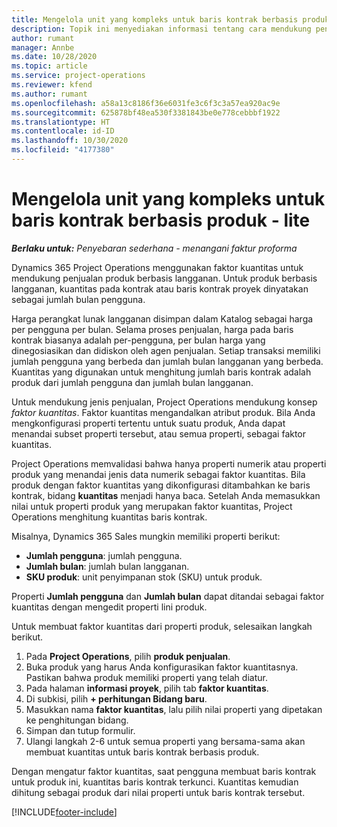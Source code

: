 ```yaml
---
title: Mengelola unit yang kompleks untuk baris kontrak berbasis produk - lite
description: Topik ini menyediakan informasi tentang cara mendukung penjualan produk berbasis langganan.
author: rumant
manager: Annbe
ms.date: 10/28/2020
ms.topic: article
ms.service: project-operations
ms.reviewer: kfend
ms.author: rumant
ms.openlocfilehash: a58a13c8186f36e6031fe3c6f3c3a57ea920ac9e
ms.sourcegitcommit: 625878bf48ea530f3381843be0e778cebbbf1922
ms.translationtype: HT
ms.contentlocale: id-ID
ms.lasthandoff: 10/30/2020
ms.locfileid: "4177380"
---
```

# <a name="manage-complex-units-for-product-based-contract-lines---lite"></a>Mengelola unit yang kompleks untuk baris kontrak berbasis produk - lite

_**Berlaku untuk:** Penyebaran sederhana - menangani faktur proforma_

Dynamics 365 Project Operations menggunakan faktor kuantitas untuk mendukung penjualan produk berbasis langganan. Untuk produk berbasis langganan, kuantitas pada kontrak atau baris kontrak proyek dinyatakan sebagai jumlah bulan pengguna.

Harga perangkat lunak langganan disimpan dalam Katalog sebagai harga per pengguna per bulan. Selama proses penjualan, harga pada baris kontrak biasanya adalah per-pengguna, per bulan harga yang dinegosiasikan dan didiskon oleh agen penjualan. Setiap transaksi memiliki jumlah pengguna yang berbeda dan jumlah bulan langganan yang berbeda. Kuantitas yang digunakan untuk menghitung jumlah baris kontrak adalah produk dari jumlah pengguna dan jumlah bulan langganan.

Untuk mendukung jenis penjualan, Project Operations mendukung konsep *faktor kuantitas*. Faktor kuantitas mengandalkan atribut produk. Bila Anda mengkonfigurasi properti tertentu untuk suatu produk, Anda dapat menandai subset properti tersebut, atau semua properti, sebagai faktor kuantitas.

Project Operations memvalidasi bahwa hanya properti numerik atau properti produk yang menandai jenis data numerik sebagai faktor kuantitas. Bila produk dengan faktor kuantitas yang dikonfigurasi ditambahkan ke baris kontrak, bidang **kuantitas** menjadi hanya baca. Setelah Anda memasukkan nilai untuk properti produk yang merupakan faktor kuantitas, Project Operations menghitung kuantitas baris kontrak.

Misalnya, Dynamics 365 Sales mungkin memiliki properti berikut:

- **Jumlah pengguna**: jumlah pengguna.
- **Jumlah bulan**: jumlah bulan langganan.
- **SKU produk**: unit penyimpanan stok (SKU) untuk produk.

Properti **Jumlah pengguna** dan **Jumlah bulan** dapat ditandai sebagai faktor kuantitas dengan mengedit properti lini produk.

Untuk membuat faktor kuantitas dari properti produk, selesaikan langkah berikut.

1. Pada **Project Operations**, pilih **produk penjualan**.
2. Buka produk yang harus Anda konfigurasikan faktor kuantitasnya. Pastikan bahwa produk memiliki properti yang telah diatur.
3. Pada halaman **informasi proyek**, pilih tab **faktor kuantitas**.
4. Di subkisi, pilih **+ perhitungan Bidang baru**.
5. Masukkan nama **faktor kuantitas**, lalu pilih nilai properti yang dipetakan ke penghitungan bidang.
6. Simpan dan tutup formulir.
7. Ulangi langkah 2-6 untuk semua properti yang bersama-sama akan membuat kuantitas untuk baris kontrak berbasis produk.

Dengan mengatur faktor kuantitas, saat pengguna membuat baris kontrak untuk produk ini, kuantitas baris kontrak terkunci. Kuantitas kemudian dihitung sebagai produk dari nilai properti untuk baris kontrak tersebut.


[!INCLUDE[footer-include](../../includes/footer-banner.md)]